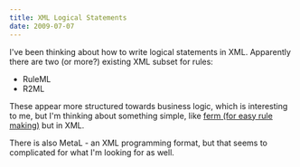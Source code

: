 ```yaml
---
title: XML Logical Statements
date: 2009-07-07
---
```

I've been thinking about how to write logical statements in XML. Apparently there are two (or more?) existing XML subset for rules:

<ul><li>RuleML</li><li>R2ML</li></ul>These appear more structured towards business logic, which is interesting to me, but I'm thinking about something simple, like <a href="http://ferm.foo-projects.org/">ferm (for easy rule making)</a> but in XML.

There is also MetaL - an XML programming format, but that seems to complicated for what I'm looking for as well.

